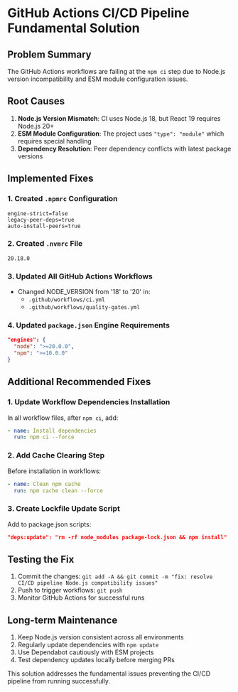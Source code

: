 # GitHub Actions CI/CD Pipeline Fundamental Solution

## Problem Summary
The GitHub Actions workflows are failing at the `npm ci` step due to Node.js version incompatibility and ESM module configuration issues.

## Root Causes
1. **Node.js Version Mismatch**: CI uses Node.js 18, but React 19 requires Node.js 20+
2. **ESM Module Configuration**: The project uses `"type": "module"` which requires special handling
3. **Dependency Resolution**: Peer dependency conflicts with latest package versions

## Implemented Fixes

### 1. Created `.npmrc` Configuration
```
engine-strict=false
legacy-peer-deps=true
auto-install-peers=true
```

### 2. Created `.nvmrc` File
```
20.18.0
```

### 3. Updated All GitHub Actions Workflows
- Changed NODE_VERSION from '18' to '20' in:
  - `.github/workflows/ci.yml`
  - `.github/workflows/quality-gates.yml`

### 4. Updated `package.json` Engine Requirements
```json
"engines": {
  "node": ">=20.0.0",
  "npm": ">=10.0.0"
}
```

## Additional Recommended Fixes

### 1. Update Workflow Dependencies Installation
In all workflow files, after `npm ci`, add:
```yaml
- name: Install dependencies
  run: npm ci --force
```

### 2. Add Cache Clearing Step
Before installation in workflows:
```yaml
- name: Clean npm cache
  run: npm cache clean --force
```

### 3. Create Lockfile Update Script
Add to package.json scripts:
```json
"deps:update": "rm -rf node_modules package-lock.json && npm install"
```

## Testing the Fix
1. Commit the changes: `git add -A && git commit -m "fix: resolve CI/CD pipeline Node.js compatibility issues"`
2. Push to trigger workflows: `git push`
3. Monitor GitHub Actions for successful runs

## Long-term Maintenance
1. Keep Node.js version consistent across all environments
2. Regularly update dependencies with `npm update`
3. Use Dependabot cautiously with ESM projects
4. Test dependency updates locally before merging PRs

This solution addresses the fundamental issues preventing the CI/CD pipeline from running successfully.

